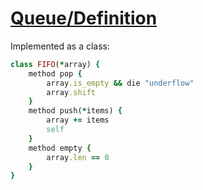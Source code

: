 [1]: http://rosettacode.org/wiki/Queue/Definition

# [Queue/Definition][1]

Implemented as a class:

```ruby
class FIFO(*array) {
    method pop {
        array.is_empty && die "underflow"
        array.shift
    }
    method push(*items) {
        array += items
        self
    }
    method empty {
        array.len == 0
    }
}
```
